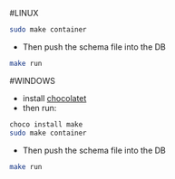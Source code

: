 #LINUX

```bash
sudo make container
```
- Then push the schema file into the DB

```bash
make run
```

#WINDOWS
- install [chocolatet](https://chocolatey.org/install)
- then run:
```bash
choco install make
sudo make container
```
- Then push the schema file into the DB

```bash
make run
```